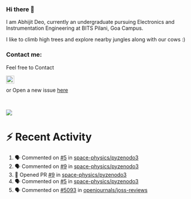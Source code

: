 ### Hi there 👋

I am Abhijit Deo, currently an undergraduate pursuing Electronics and Instrumentation Engineering at BITS Pilani, Goa Campus.


I like to climb high trees and explore nearby jungles along with our cows :)
### Contact me:

Feel free to Contact


[<img align="left" alt="Abhijit Deo | Gmail" width="22px" src="https://cdn.jsdelivr.net/npm/simple-icons@v3/icons/gmail.svg" />][gmail]
<br />


 or Open a new issue [here](https://github.com/abhi-glitchhg/abhi-glitchhg/issues)

[gmail]: mailto:f20190041@goa.bits-pilani.ac.in

<br>



![](https://komarev.com/ghpvc/?username=abhi-glitchhg&color=green)


# :zap: Recent Activity

<!--START_SECTION:activity-->
1. 🗣 Commented on [#5](https://github.com/space-physics/pyzenodo3/issues/5) in [space-physics/pyzenodo3](https://github.com/space-physics/pyzenodo3)
2. 🗣 Commented on [#9](https://github.com/space-physics/pyzenodo3/issues/9) in [space-physics/pyzenodo3](https://github.com/space-physics/pyzenodo3)
3. 💪 Opened PR [#9](https://github.com/space-physics/pyzenodo3/pull/9) in [space-physics/pyzenodo3](https://github.com/space-physics/pyzenodo3)
4. 🗣 Commented on [#5](https://github.com/space-physics/pyzenodo3/issues/5) in [space-physics/pyzenodo3](https://github.com/space-physics/pyzenodo3)
5. 🗣 Commented on [#5093](https://github.com/openjournals/joss-reviews/issues/5093) in [openjournals/joss-reviews](https://github.com/openjournals/joss-reviews)
<!--END_SECTION:activity-->
